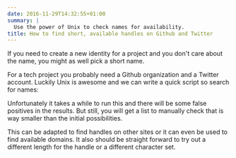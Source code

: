 ```yaml
---
date: 2016-11-29T14:32:55+01:00
summary: |
  Use the power of Unix to check names for availability.
title: How to find short, available handles on Github and Twitter
---
```


If you need to create a new identity for a project and you don't care about the name, you might as well pick a short name.

For a tech project you probably need a Github organization and a Twitter account.
Luckily Unix is awesome and we can write a quick script so search for names:


<script src="https://gist.github.com/jorinvo/58d4387925d6dee1ba4fcb231301d86c.js"></script>


Unfortunately it takes a while to run this and there will be some false positives in the results.
But still, you will get a list to manually check that is way smaller than the initial possibilities.

This can be adapted to find handles on other sites or it can even be used to find available domains.
It also should be straight forward to try out a different length for the handle or a different character set.

